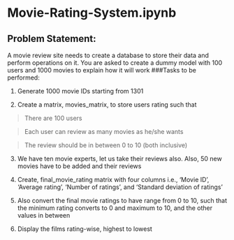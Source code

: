 # Movie-Rating-System.ipynb
## Problem Statement:
A movie review site needs to create a database to store their data and perform operations on it. You are asked to create a dummy model with 100 users and 1000 movies to explain how it will work
###Tasks to be performed:
1. Generate 1000 movie IDs starting from 1301 

2. Create a matrix, movies_matrix, to store users rating such that 
>There are 100 users

>Each user can review as many movies as he/she wants

>The review should be in between 0 to 10 (both inclusive)

3. We have ten movie experts, let us take their reviews also. Also, 50 new movies have to be added and their reviews 

4. Create, final_movie_rating matrix with four columns i.e., ‘Movie ID’, ‘Average rating’, ‘Number of ratings’, and ‘Standard deviation of ratings’ 

5. Also convert the final movie ratings to have range from 0 to 10, such that the minimum rating converts to 0 and maximum to 10, and the other values in between 

6. Display the films rating-wise, highest to lowest
